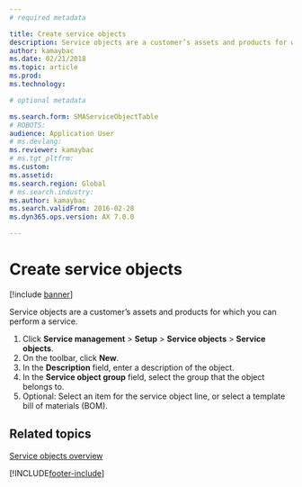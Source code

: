 ```yaml
---
# required metadata

title: Create service objects 
description: Service objects are a customer’s assets and products for which you can perform a service. 
author: kamaybac
ms.date: 02/21/2018
ms.topic: article
ms.prod: 
ms.technology: 

# optional metadata

ms.search.form: SMAServiceObjectTable
# ROBOTS: 
audience: Application User
# ms.devlang: 
ms.reviewer: kamaybac
# ms.tgt_pltfrm: 
ms.custom: 
ms.assetid: 
ms.search.region: Global
# ms.search.industry: 
ms.author: kamaybac
ms.search.validFrom: 2016-02-28
ms.dyn365.ops.version: AX 7.0.0

---
```


# Create service objects  

[!include [banner](../includes/banner.md)]
   
Service objects are a customer’s assets and products for which you can perform a service. 

1. Click **Service management** \> **Setup** \> **Service objects** \> **Service objects**.
2. On the toolbar, click **New**.
3. In the **Description** field, enter a description of the object.
4. In the **Service object group** field, select the group that the object belongs to. 
5. Optional: Select an item for the service object line, or select a template bill of materials (BOM).

## Related topics

[Service objects overview](service-objects.md)





[!INCLUDE[footer-include](../../includes/footer-banner.md)]